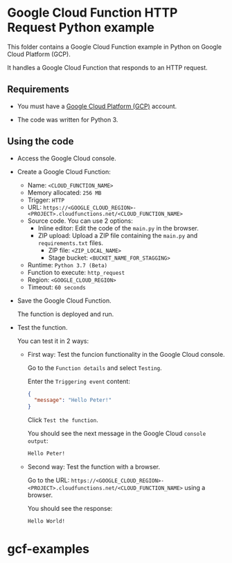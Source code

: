 # Google Cloud Function HTTP Request Python example

This folder contains a Google Cloud Function example in Python on Google Cloud Platform (GCP).

It handles a Google Cloud Function that responds to an HTTP request.

## Requirements

* You must have a [Google Cloud Platform (GCP)](http://cloud.google.com/) account.

* The code was written for Python 3.

## Using the code

* Access the Google Cloud console.

* Create a Google Cloud Function:
  * Name: `<CLOUD_FUNCTION_NAME>`
  * Memory allocated: `256 MB`
  * Trigger: `HTTP`
  * URL: `https://<GOOGLE_CLOUD_REGION>-<PROJECT>.cloudfunctions.net/<CLOUD_FUNCTION_NAME>`
  * Source code. You can use 2 options:
    * Inline editor:
      Edit the code of the `main.py` in the browser.
    * ZIP upload:
      Upload a ZIP file containing the `main.py` and `requirements.txt` files.
      * ZIP file: `<ZIP_LOCAL_NAME>`
      * Stage bucket: `<BUCKET_NAME_FOR_STAGGING>`
  * Runtime: `Python 3.7 (Beta)`
  * Function to execute: `http_request`
  * Region: `<GOOGLE_CLOUD_REGION>`
  * Timeout: `60 seconds`

* Save the Google Cloud Function.

  The function is deployed and run.

* Test the function.

  You can test it in 2 ways:
  
  * First way: Test the funcion functionality in the Google Cloud console.

    Go to the `Function details` and select `Testing`.

    Enter the `Triggering event` content:

    ```json
    {
      "message": "Hello Peter!"
    }
    ```

    Click `Test the function`.

    You should see the next message in the Google Cloud `console output`:

    ```bash
    Hello Peter!
    ```

  * Second way: Test the function with a browser.

    Go to the URL: `https://<GOOGLE_CLOUD_REGION>-<PROJECT>.cloudfunctions.net/<CLOUD_FUNCTION_NAME>` using a browser.

    You should see the response:

    ```bash
    Hello World!
    ```
# gcf-examples
